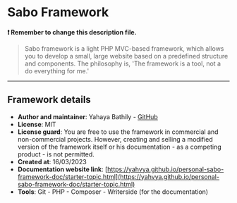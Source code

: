 # Sabo Framework

**❗ Remember to change this description file.**

> Sabo framework is a light PHP MVC-based framework, which allows you to develop a small, large website based on a predefined structure and components. The philosophy is, 'The framework is a tool, not a do everything for me.'

---

## Framework details

- **Author and maintainer**: Yahaya Bathily - [GitHub](https://github.com/yahvya)
- **License**: MIT
- **License guard**: You are free to use the framework in commercial and non-commercial projects. However, creating and selling a modified version of the framework itself or his documentation - as a competing product - is not permitted.
- **Created at**: 16/03/2023
- **Documentation website link**: [https://yahvya.github.io/personal-sabo-framework-doc/starter-topic.html](https://yahvya.github.io/personal-sabo-framework-doc/starter-topic.html)
- **Tools**: Git - PHP - Composer - Writerside (for the documentation)